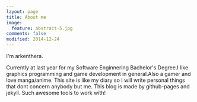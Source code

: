 ```yaml
---
layout: page
title: About me
image:
  feature: abstract-5.jpg
comments: false
modified: 2014-12-24
---
```

I'm arkenthera.

Currently at last year for my Software Enginnering Bachelor's Degree.I like graphics programming and game development in general.Also a gamer and love manga/anime.
This site is like my diary so I will write personal things that dont concern anybody but me.
This blog is made by github-pages and jekyll. Such awesome tools to work with!
